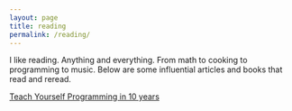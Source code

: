 ```yaml
---
layout: page
title: reading
permalink: /reading/
---
```


I like reading. Anything and everything. From math to cooking to programming to music. Below are some influential articles and books that read and reread. 

[Teach Yourself Programming in 10 years](https://qz.com/681702/teach-yourself-programming-in-10-years/)